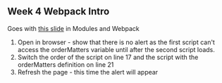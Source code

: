 ## Week 4 Webpack Intro

Goes with [this slide](https://docs.google.com/presentation/d/1tDF-cWOoGMpOLBVUcxk5xMg7Xmc3jelHitxvWba07hE/edit#slide=id.p5) in Modules and Webpack

1. Open in browser - show that there is no alert as the first script can't access the orderMatters variable until after the second script loads.
2. Switch the order of the script on line 17 and the script with the orderMatters definition on line 21
3. Refresh the page - this time the alert will appear
